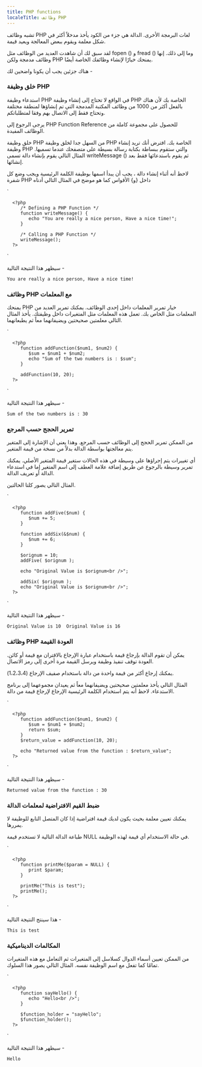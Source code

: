 ```yaml
---
title: PHP functions
localeTitle: وظائف PHP
---
```

تشبه وظائف PHP لغات البرمجة الأخرى. الدالة هي جزء من الكود يأخذ مدخلاً أكثر في شكل معلمة ويقوم ببعض المعالجة ويعيد قيمة.

لقد سبق لك أن شاهدت العديد من الوظائف مثل fopen () و fread () وما إلى ذلك. إنها وظائف مدمجة ولكن PHP يمنحك خيارًا لإنشاء وظائفك الخاصة أيضًا.

هناك جزئين يجب أن يكونا واضحين لك -

### خلق وظيفة PHP

استدعاء وظيفة PHP في الواقع لا تحتاج إلى إنشاء وظيفة PHP الخاصة بك لأن هناك بالفعل أكثر من 1000 من وظائف المكتبة المدمجة التي تم إنشاؤها لمنطقة مختلفة وتحتاج فقط إلى الاتصال بهم وفقا لمتطلباتكم.

يرجى الرجوع إلى PHP Function Reference للحصول على مجموعة كاملة من الوظائف المفيدة.

خلق وظيفة PHP من السهل جدا لخلق وظيفة PHP الخاصة بك. افترض أنك تريد إنشاء وظيفة PHP والتي ستقوم ببساطة بكتابة رسالة بسيطة على متصفحك عندما تسميها. المثال التالي يقوم بإنشاء دالة تسمى writeMessage () ثم يقوم باستدعائها فقط بعد إنشائها.

لاحظ أنه أثناء إنشاء دالة ، يجب أن يبدأ اسمها بوظيفة الكلمة الرئيسية ويجب وضع كل شفرة PHP داخل {و} الأقواس كما هو موضح في المثال التالي أدناه

 `<html> 
 
   <head> 
      <title>Writing PHP Function</title> 
   </head> 
 
   <body> 
 
      <?php 
         /* Defining a PHP Function */ 
         function writeMessage() { 
            echo "You are really a nice person, Have a nice time!"; 
         } 
 
         /* Calling a PHP Function */ 
         writeMessage(); 
      ?> 
 
   </body> 
 </html> 
` 

سيظهر هذا النتيجة التالية -

 `You are really a nice person, Have a nice time! 
` 

### وظائف PHP مع المعلمات

يمنحك PHP خيار تمرير المعلمات داخل إحدى الوظائف. يمكنك تمرير العديد من المعلمات مثل الخاص بك. تعمل هذه المعلمات مثل المتغيرات داخل وظيفتك. يأخذ المثال التالي معلمتين صحيحتين ويضيفانهما معاً ثم يطبعانهما.

 `<html> 
 
   <head> 
      <title>Writing PHP Function with Parameters</title> 
   </head> 
 
   <body> 
 
      <?php 
         function addFunction($num1, $num2) { 
            $sum = $num1 + $num2; 
            echo "Sum of the two numbers is : $sum"; 
         } 
 
         addFunction(10, 20); 
      ?> 
 
   </body> 
 </html> 
` 

سيظهر هذا النتيجة التالية -

 `Sum of the two numbers is : 30 
` 

### تمرير الحجج حسب المرجع

من الممكن تمرير الحجج إلى الوظائف حسب المرجع. وهذا يعني أن الإشارة إلى المتغير يتم معالجتها بواسطة الدالة بدلاً من نسخة من قيمة المتغير.

أي تغييرات يتم إجراؤها على وسيطة في هذه الحالات ستغير قيمة المتغير الأصلي. يمكنك تمرير وسيطة بالرجوع عن طريق إضافة علامة العطف إلى اسم المتغير إما في استدعاء الدالة أو تعريف الدالة.

المثال التالي يصور كلتا الحالتين.

 `<html> 
 
   <head> 
      <title>Passing Argument by Reference</title> 
   </head> 
 
   <body> 
 
      <?php 
         function addFive($num) { 
            $num += 5; 
         } 
 
         function addSix(&$num) { 
            $num += 6; 
         } 
 
         $orignum = 10; 
         addFive( $orignum ); 
 
         echo "Original Value is $orignum<br />"; 
 
         addSix( $orignum ); 
         echo "Original Value is $orignum<br />"; 
      ?> 
 
   </body> 
 </html> 
` 

سيظهر هذا النتيجة التالية -

 `Original Value is 10 
 Original Value is 16 
` 

### وظائف PHP العودة القيمة

يمكن أن تقوم الدالة بإرجاع قيمة باستخدام عبارة الإرجاع بالاقتران مع قيمة أو كائن. العودة توقف تنفيذ وظيفة ويرسل القيمة مرة أخرى إلى رمز الاتصال.

يمكنك إرجاع أكثر من قيمة واحدة من دالة باستخدام صفيف الإرجاع (1،2،3،4).

المثال التالي يأخذ معلمتين صحيحتين ويضيفانهما معاً ثم يعيدان مجموعهما إلى برنامج الاستدعاء. لاحظ أنه يتم استخدام الكلمة الرئيسية الإرجاع لإرجاع قيمة من دالة.

 `<html> 
 
   <head> 
      <title>Writing PHP Function which returns value</title> 
   </head> 
 
   <body> 
 
      <?php 
         function addFunction($num1, $num2) { 
            $sum = $num1 + $num2; 
            return $sum; 
         } 
         $return_value = addFunction(10, 20); 
 
         echo "Returned value from the function : $return_value"; 
      ?> 
 
   </body> 
 </html> 
` 

سيظهر هذا النتيجة التالية -

 `Returned value from the function : 30 
` 

### ضبط القيم الافتراضية لمعلمات الدالة

يمكنك تعيين معلمة بحيث يكون لديك قيمة افتراضية إذا كان المتصل التابع للوظيفة لا يمررها.

طباعة الدالة التالية لا تستخدم قيمة NULL في حالة الاستخدام أي قيمة لهذه الوظيفة.

 `<html> 
 
   <head> 
      <title>Writing PHP Function which returns value</title> 
   </head> 
 
   <body> 
 
      <?php 
         function printMe($param = NULL) { 
            print $param; 
         } 
 
         printMe("This is test"); 
         printMe(); 
      ?> 
 
   </body> 
 </html> 
` 

هذا سينتج النتيجة التالية -

 `This is test 
` 

### المكالمات الديناميكية

من الممكن تعيين أسماء الدوال كسلاسل إلى المتغيرات ثم التعامل مع هذه المتغيرات تمامًا كما تفعل مع اسم الوظيفة نفسه. المثال التالي يصور هذا السلوك.

 `<html> 
 
   <head> 
      <title>Dynamic Function Calls</title> 
   </head> 
 
   <body> 
 
      <?php 
         function sayHello() { 
            echo "Hello<br />"; 
         } 
 
         $function_holder = "sayHello"; 
         $function_holder(); 
      ?> 
 
   </body> 
 </html> 
` 

سيظهر هذا النتيجة التالية -

 `Hello 
`